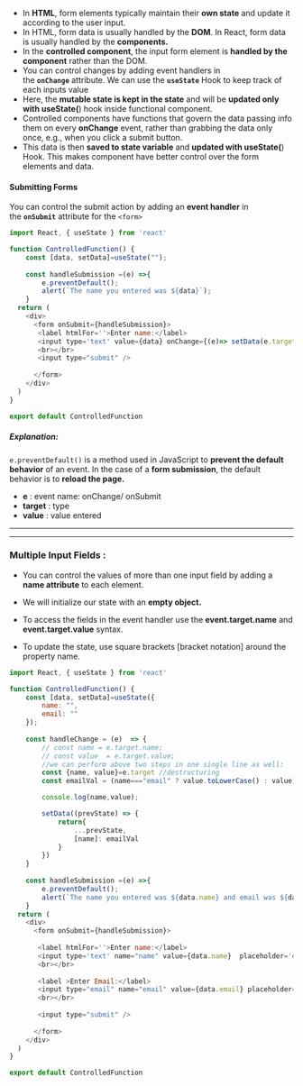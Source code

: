 
- In **HTML**, form elements typically maintain their **own state** and update it according to the user input.
- In HTML, form data is usually handled by the **DOM**. In React, form data is usually handled by the **components.**
- In the **controlled component**, the input form element is **handled by the component** rather than the DOM.
- You can control changes by adding event handlers in the **`onChange`** attribute. We can use the **`useState`** Hook to keep track of each inputs value
- Here, the **mutable state is kept in the state** and will be **updated only with useState(**) hook inside functional component. 
- Controlled components have functions that govern the data passing info them on every **onChange** event, rather than grabbing the data only once, e.g., when you click a submit button. 
- This data is then **saved to state variable** and **updated with useState(**) Hook. This makes component have better control over the form elements and data.

#### Submitting Forms

You can control the submit action by adding an **event handler** in the **`onSubmit`** attribute for the `<form>`
```js
import React, { useState } from 'react'

function ControlledFunction() {
    const [data, setData]=useState("");    
    
    const handleSubmission =(e) =>{
        e.preventDefault();
        alert(`The name you entered was ${data}`);
    }
  return (
    <div>
      <form onSubmit={handleSubmission}>
       <label htmlFor=''>Enter name:</label> 
       <input type='text' value={data} onChange={(e)=> setData(e.target.value)}></input>
       <br></br>
       <input type="submit" />
       
      </form>
    </div>
  )
}

export default ControlledFunction

```

##### Explanation: 
`e.preventDefault()` is a method used in JavaScript to **prevent the default behavior** of an event. In the case of a **form submission**, the default behavior is to **reload the page.**

- **e** : event name: onChange/ onSubmit
- **target** : type
- **value** : value entered 
---
---

### Multiple Input Fields :
- You can control the values of more than one input field by adding a **name attribute** to each element.

- We will initialize our state with an **empty object.**

- To access the fields in the event handler use the **event.target.name** and **event.target.value** syntax.

- To update the state, use square brackets \[bracket notation] around the property name.

```js
import React, { useState } from 'react'

function ControlledFunction() {
    const [data, setData]=useState({
        name: "",
        email: ""
    });  
    
    const handleChange = (e)  => {
        // const name = e.target.name;
        // const value  = e.target.value;
        //we can perform above two steps in one single line as well:
        const {name, value}=e.target //destructuring 
        const emailVal = (name==="email" ? value.toLowerCase() : value)

        console.log(name,value);

        setData((prevState) => {
            return{
                ...prevState,
                [name]: emailVal
            }
        })
    }
        
    const handleSubmission =(e) =>{
        e.preventDefault();
        alert(`The name you entered was ${data.name} and email was ${data.email}`);
    }
  return (
    <div>
      <form onSubmit={handleSubmission}>
      
       <label htmlFor=''>Enter name:</label> 
       <input type='text' name="name" value={data.name}  placeholder='enter your name' onChange={handleChange}></input>
       <br></br>
       
       <label >Enter Email:</label>
       <input type="email" name="email" value={data.email} placeholder='enter your email' onChange={handleChange}></input>
       <br></br>
       
       <input type="submit" />
       
      </form>
    </div>
  )
}

export default ControlledFunction
```